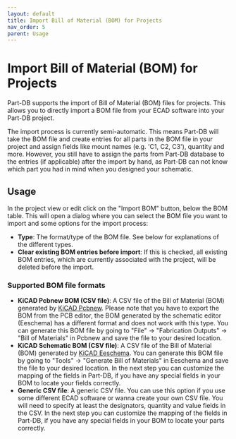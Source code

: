 ```yaml
---
layout: default
title: Import Bill of Material (BOM) for Projects
nav_order: 5
parent: Usage
---
```


# Import Bill of Material (BOM) for Projects

Part-DB supports the import of Bill of Material (BOM) files for projects. This allows you to directly import a BOM file
from your ECAD software into your Part-DB project.

The import process is currently semi-automatic. This means Part-DB will take the BOM file and create entries for all
parts in the BOM file in your project and assign fields like
mount names (e.g. 'C1, C2, C3'), quantity and more.
However, you still have to assign the parts from Part-DB database to the entries (if applicable) after the import by
hand,
as Part-DB can not know which part you had in mind when you designed your schematic.

## Usage

In the project view or edit click on the "Import BOM" button, below the BOM table. This will open a dialog where you can
select the BOM file you want to import and some options for the import process:

* **Type**: The format/type of the BOM file. See below for explanations of the different types.
* **Clear existing BOM entries before import**: If this is checked, all existing BOM entries, which are currently
  associated with the project, will be deleted before the import.

### Supported BOM file formats

* **KiCAD Pcbnew BOM (CSV file)**: A CSV file of the Bill of Material (BOM) generated
  by [KiCAD Pcbnew](https://www.kicad.org/).
  Please note that you have to export the BOM from the PCB editor, the BOM generated by the schematic editor (Eeschema)
  has a different format and does not work with this type.
  You can generate this BOM file by going to "File" -> "Fabrication Outputs" -> "Bill of Materials" in Pcbnew and save
  the file to your desired location.
* **KiCAD Schematic BOM (CSV file)**: A CSV file of the Bill of Material (BOM) generated
  by [KiCAD Eeschema](https://www.kicad.org/).
  You can generate this BOM file by going to "Tools" -> "Generate Bill of Materials" in Eeschema and save the file to your
  desired location. In the next step you can customize the mapping of the fields in Part-DB, if you have any special fields
  in your BOM to locate your fields correctly.
* **Generic CSV file**: A generic CSV file. You can use this option if you use some different ECAD software or wanna create
  your own CSV file. You will need to specify at least the designators, quantity and value fields in the CSV. In the next
  step you can customize the mapping of the fields in Part-DB, if you have any special fields in your BOM to locate your
  parts correctly.
